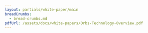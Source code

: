 ```yaml
---
layout: partials/white-paper/main
breadCrumbs:
  - bread-crumbs.md
pdfUrl: /assets/docs/white-papers/Orbs-Technology-Overview.pdf
---
```


